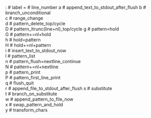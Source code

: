 :  # label
=  # line_number
a  # append_text_to_stdout_after_flush
b  # branch_unconditional             
c  # range_change                     
d  # pattern_delete_top/cycle          
D  # pattern_ltrunc(line+nl)_top/cycle 
g  # pattern=hold                      
G  # pattern+=nl+hold                  
h  # hold=pattern                      
H  # hold+=nl+pattern                  
i  # insert_text_to_stdout_now         
l  # pattern_list                       
n  # pattern_flush=nextline_continue   
N  # pattern+=nl+nextline              
p  # pattern_print                     
P  # pattern_first_line_print          
q  # flush_quit                        
r  # append_file_to_stdout_after_flush 
s  # substitute                                          
t  # branch_on_substitute              
w  # append_pattern_to_file_now         
x  # swap_pattern_and_hold             
y  # transform_chars